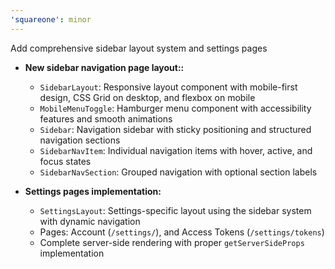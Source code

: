 ```yaml
---
'squareone': minor
---
```


Add comprehensive sidebar layout system and settings pages

- **New sidebar navigation page layout::**

  - `SidebarLayout`: Responsive layout component with mobile-first design, CSS Grid on desktop, and flexbox on mobile
  - `MobileMenuToggle`: Hamburger menu component with accessibility features and smooth animations
  - `Sidebar`: Navigation sidebar with sticky positioning and structured navigation sections
  - `SidebarNavItem`: Individual navigation items with hover, active, and focus states
  - `SidebarNavSection`: Grouped navigation with optional section labels

- **Settings pages implementation:**
  - `SettingsLayout`: Settings-specific layout using the sidebar system with dynamic navigation
  - Pages: Account (`/settings/`), and Access Tokens (`/settings/tokens`)
  - Complete server-side rendering with proper `getServerSideProps` implementation
